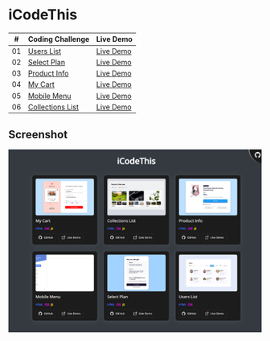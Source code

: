 # iCodeThis

| #  | Coding Challenge                    | Live Demo                                     | 
|----| ----------------------------------- | --------------------------------------------- |
| 01 | [Users List](./cc01-users-list)| [Live Demo](https://icodethis.netlify.app/cc01-users-list/index.html)| 
| 02 | [Select Plan](./cc02-select-plan)| [Live Demo](https://icodethis.netlify.app/cc02-select-plan/index.html)| 
| 03 | [Product Info](./cc03-product-info/)| [Live Demo](https://icodethis.netlify.app/cc03-product-info/index.html)| 
| 04 | [My Cart](./cc04-my-cart/)| [Live Demo](https://icodethis.netlify.app/cc04-my-cart/index.html)| 
| 05 | [Mobile Menu](./cc05-mobile-menu/)| [Live Demo](https://icodethis.netlify.app/cc05-mobile-menu/index.html)| 
| 06 | [Collections List](./cc06-collections-list/)| [Live Demo](https://icodethis.netlify.app/cc06-collections-list/index.html)| 

## Screenshot

![screenshot desktop iCodeThis](./ss-desktop.png)